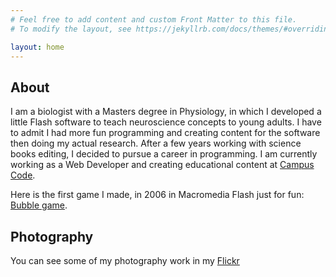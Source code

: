 ```yaml
---
# Feel free to add content and custom Front Matter to this file.
# To modify the layout, see https://jekyllrb.com/docs/themes/#overriding-theme-defaults

layout: home
---
```


## About
I am a biologist with a Masters degree in Physiology, in which I developed a
little Flash software to teach neuroscience concepts to young adults. I have to
admit I had more fun programming and creating content for the software then
doing my actual research. After a few years working with science books editing,
I decided to pursue a career in programming. I am currently working as a Web
Developer and creating educational content at [Campus Code](https://campuscode.com.br/).

Here is the first game I made, in 2006 in Macromedia Flash just for fun: [Bubble game](https://www.newgrounds.com/portal/view/348846).

## Photography

 You can see some of my photography work in my <a href="https://www.flickr.com/people/andrekanamura/">Flickr <i class="fab fa-flickr"></i></a>
